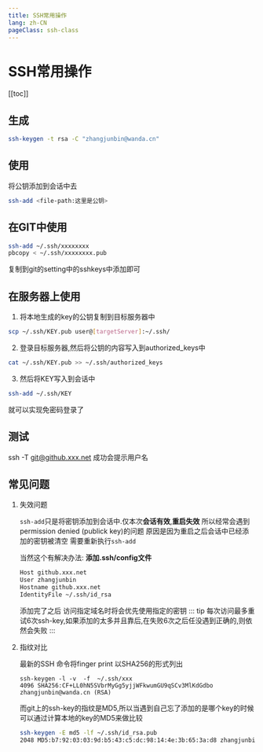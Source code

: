 ```yaml
---
title: SSH常用操作
lang: zh-CN
pageClass: ssh-class
---
```


# SSH常用操作

[[toc]]

## 生成

```bash
ssh-keygen -t rsa -C "zhangjunbin@wanda.cn"
```

## 使用

将公钥添加到会话中去
```bash
ssh-add <file-path:这里是公钥>
```

## 在GIT中使用

```bash
ssh-add ~/.ssh/xxxxxxxx
pbcopy < ~/.ssh/xxxxxxxx.pub
```
复制到git的setting中的sshkeys中添加即可

## 在服务器上使用

1. 将本地生成的key的公钥复制到目标服务器中
```bash	
scp ~/.ssh/KEY.pub user@[targetServer]:~/.ssh/
```
2. 登录目标服务器,然后将公钥的内容写入到authorized_keys中
```bash
cat ~/.ssh/KEY.pub >> ~/.ssh/authorized_keys
```
3. 然后将KEY写入到会话中
```bash	
ssh-add ~/.ssh/KEY
```
就可以实现免密码登录了


## 测试

ssh -T git@github.xxx.net
成功会提示用户名

## 常见问题

1. 失效问题

    `ssh-add`只是将密钥添加到会话中.仅本次**会话有效**,**重启失效**
    所以经常会遇到permission denied (publick key)的问题
    原因是因为重启之后会话中已经添加的密钥被清空
    需要重新执行`ssh-add`

    当然这个有解决办法:
    **添加.ssh/config文件**
    ```bash
    Host github.xxx.net
    User zhangjunbin
    Hostname github.xxx.net
    IdentityFile ~/.ssh/id_rsa
    ```
    添加完了之后 访问指定域名时将会优先使用指定的密钥
    ::: tip
    每次访问最多重试6次ssh-key,如果添加的太多并且靠后,在失败6次之后任没遇到正确的,则依然会失败
    ::: 

2. 指纹对比

    最新的SSH 命令将finger print 以SHA256的形式列出
    ```
    ssh-keygen -l -v  -f  ~/.ssh/xxx
    4096 SHA256:CF+LL0hN5SVbrMyGg5yjjWFkwumGU9qSCv3MlKdGdbo zhangjunbin@wanda.cn (RSA)
    ```
    而git上的ssh-key的指纹是MD5,所以当遇到自己忘了添加的是哪个key的时候可以通过计算本地的key的MD5来做比较
    ```bash
    ssh-keygen -E md5 -lf ~/.ssh/id_rsa.pub
    2048 MD5:b7:92:03:03:9d:b5:43:c5:dc:98:14:4e:3b:65:3a:d8 zhangjunbin@wanda.cn (RSA)
    ```
